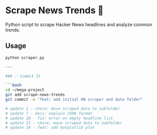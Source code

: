 # Scrape News Trends 📰

Python script to scrape Hacker News headlines and analyze common trends.

## Usage

```bash
python scraper.py

---

### ✅ Commit It

```bash
cd ~/mega-project
git add scrape-news-trends
git commit -m "feat: add initial HN scraper and data folder"

# update 1 - chore: move scraped data to subfolder
# update 7 - docs: explain JSON format
# update 10 - fix: error on empty headline list
# update 13 - chore: move scraped data to subfolder
# update 14 - feat: add matplotlib plot
